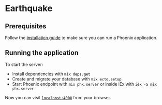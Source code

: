 # Earthquake

## Prerequisites

Follow the [installation guide](https://hexdocs.pm/phoenix/installation.html) to make sure you can run a Phoenix application.

## Running the application

To start the server:

  * Install dependencies with `mix deps.get`
  * Create and migrate your database with `mix ecto.setup`
  * Start Phoenix endpoint with `mix phx.server` or inside IEx with `iex -S mix phx.server`

Now you can visit [`localhost:4000`](http://localhost:4000) from your browser.
